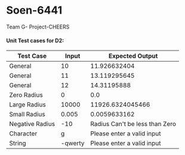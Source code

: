 # Soen-6441
Team G- Project-CHEERS

#### Unit Test cases for D2:
| Test Case  | Input | Expected Output |
| ------------- | ------------- | ------------- |
| General  | 10  | 11.926632404 |
| General  | 11  | 13.119295645 |
| General  | 12 | 14.31195888 |
| Zero Radius  | 0  | 0.0 |
| Large Radius  | 10000  | 11926.6324045466 |
| Small Radius  | 0.005 | 0.0059633162 |
| Negative Radius  | -10 | Radius Can't be less than Zero |
| Character  | g | Please enter a valid input |
| String  | -qwerty | Please enter a valid input |


